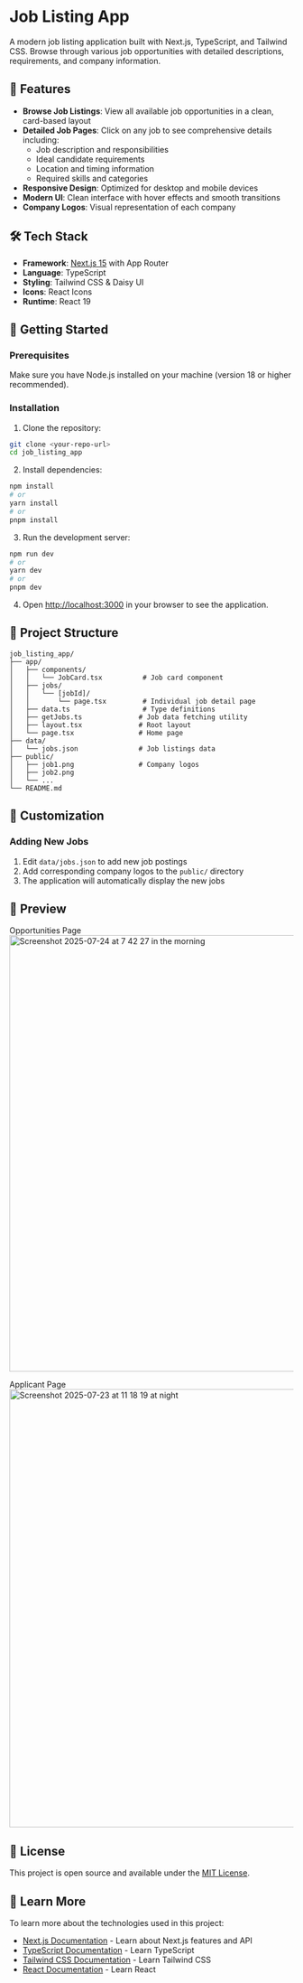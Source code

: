 # Job Listing App

A modern job listing application built with Next.js, TypeScript, and Tailwind CSS. Browse through various job opportunities with detailed descriptions, requirements, and company information.

## 🌟 Features

- **Browse Job Listings**: View all available job opportunities in a clean, card-based layout
- **Detailed Job Pages**: Click on any job to see comprehensive details including:
  - Job description and responsibilities
  - Ideal candidate requirements
  - Location and timing information
  - Required skills and categories
- **Responsive Design**: Optimized for desktop and mobile devices
- **Modern UI**: Clean interface with hover effects and smooth transitions
- **Company Logos**: Visual representation of each company

## 🛠️ Tech Stack

- **Framework**: [Next.js 15](https://nextjs.org) with App Router
- **Language**: TypeScript
- **Styling**: Tailwind CSS & Daisy UI
- **Icons**: React Icons
- **Runtime**: React 19

## 🚀 Getting Started

### Prerequisites

Make sure you have Node.js installed on your machine (version 18 or higher recommended).

### Installation

1. Clone the repository:

```bash
git clone <your-repo-url>
cd job_listing_app
```

2. Install dependencies:

```bash
npm install
# or
yarn install
# or
pnpm install
```

3. Run the development server:

```bash
npm run dev
# or
yarn dev
# or
pnpm dev
```

4. Open [http://localhost:3000](http://localhost:3000) in your browser to see the application.

## 📁 Project Structure

```
job_listing_app/
├── app/
│   ├── components/
│   │   └── JobCard.tsx          # Job card component
│   ├── jobs/
│   │   └── [jobId]/
│   │       └── page.tsx         # Individual job detail page
│   ├── data.ts                  # Type definitions
│   ├── getJobs.ts              # Job data fetching utility
│   ├── layout.tsx              # Root layout
│   └── page.tsx                # Home page
├── data/
│   └── jobs.json               # Job listings data
├── public/
│   ├── job1.png                # Company logos
│   ├── job2.png
│   └── ...
└── README.md
```

## 🎨 Customization

### Adding New Jobs

1. Edit `data/jobs.json` to add new job postings
2. Add corresponding company logos to the `public/` directory
3. The application will automatically display the new jobs

## 📸 Preview
Opportunities Page
<img width="1440" height="773" alt="Screenshot 2025-07-24 at 7 42 27 in the morning" src="https://github.com/user-attachments/assets/9312d697-4678-4499-8497-2344342be899" />

Applicant Page
<img width="1439" height="776" alt="Screenshot 2025-07-23 at 11 18 19 at night" src="https://github.com/user-attachments/assets/77310f39-dd30-4da9-a630-cd0e008a341b" />


## 📝 License

This project is open source and available under the [MIT License](LICENSE).

## 🔗 Learn More

To learn more about the technologies used in this project:

- [Next.js Documentation](https://nextjs.org/docs) - Learn about Next.js features and API
- [TypeScript Documentation](https://www.typescriptlang.org/docs/) - Learn TypeScript
- [Tailwind CSS Documentation](https://tailwindcss.com/docs) - Learn Tailwind CSS
- [React Documentation](https://react.dev/) - Learn React
